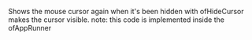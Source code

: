 Shows the mouse cursor again when it's been hidden with ofHideCursor
makes the cursor visible.
note: this code is implemented inside the ofAppRunner

